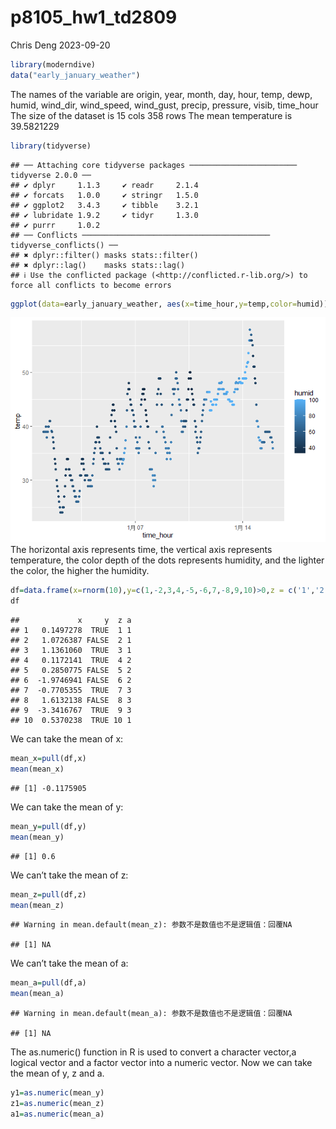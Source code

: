 p8105_hw1_td2809
================
Chris Deng
2023-09-20

``` r
library(moderndive)
data("early_january_weather")
```

The names of the variable are origin, year, month, day, hour, temp,
dewp, humid, wind_dir, wind_speed, wind_gust, precip, pressure, visib,
time_hour The size of the dataset is 15 cols 358 rows The mean
temperature is 39.5821229

``` r
library(tidyverse)
```

    ## ── Attaching core tidyverse packages ──────────────────────── tidyverse 2.0.0 ──
    ## ✔ dplyr     1.1.3     ✔ readr     2.1.4
    ## ✔ forcats   1.0.0     ✔ stringr   1.5.0
    ## ✔ ggplot2   3.4.3     ✔ tibble    3.2.1
    ## ✔ lubridate 1.9.2     ✔ tidyr     1.3.0
    ## ✔ purrr     1.0.2     
    ## ── Conflicts ────────────────────────────────────────── tidyverse_conflicts() ──
    ## ✖ dplyr::filter() masks stats::filter()
    ## ✖ dplyr::lag()    masks stats::lag()
    ## ℹ Use the conflicted package (<http://conflicted.r-lib.org/>) to force all conflicts to become errors

``` r
ggplot(data=early_january_weather, aes(x=time_hour,y=temp,color=humid))+geom_point()
```

![](p8105_hw1_td2809_files/figure-gfm/unnamed-chunk-2-1.png)<!-- --> The
horizontal axis represents time, the vertical axis represents
temperature, the color depth of the dots represents humidity, and the
lighter the color, the higher the humidity.

``` r
df=data.frame(x=rnorm(10),y=c(1,-2,3,4,-5,-6,7,-8,9,10)>0,z = c('1','2','3','4','5','6','7','8','9','10'),a=gl(3,3,length=10))
df
```

    ##             x     y  z a
    ## 1   0.1497278  TRUE  1 1
    ## 2   1.0726387 FALSE  2 1
    ## 3   1.1361060  TRUE  3 1
    ## 4   0.1172141  TRUE  4 2
    ## 5   0.2850775 FALSE  5 2
    ## 6  -1.9746941 FALSE  6 2
    ## 7  -0.7705355  TRUE  7 3
    ## 8   1.6132138 FALSE  8 3
    ## 9  -3.3416767  TRUE  9 3
    ## 10  0.5370238  TRUE 10 1

We can take the mean of x:

``` r
mean_x=pull(df,x)
mean(mean_x)
```

    ## [1] -0.1175905

We can take the mean of y:

``` r
mean_y=pull(df,y)
mean(mean_y)
```

    ## [1] 0.6

We can’t take the mean of z:

``` r
mean_z=pull(df,z)
mean(mean_z)
```

    ## Warning in mean.default(mean_z): 参数不是数值也不是逻辑值：回覆NA

    ## [1] NA

We can’t take the mean of a:

``` r
mean_a=pull(df,a)
mean(mean_a)
```

    ## Warning in mean.default(mean_a): 参数不是数值也不是逻辑值：回覆NA

    ## [1] NA

The as.numeric() function in R is used to convert a character vector,a
logical vector and a factor vector into a numeric vector. Now we can
take the mean of y, z and a.

``` r
y1=as.numeric(mean_y)
z1=as.numeric(mean_z)
a1=as.numeric(mean_a)
```
